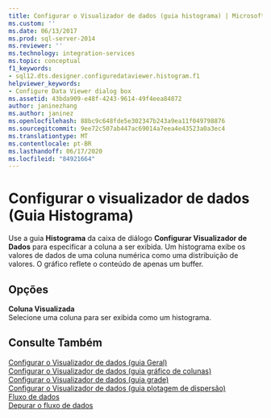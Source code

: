 ```yaml
---
title: Configurar o Visualizador de dados (guia histograma) | Microsoft Docs
ms.custom: ''
ms.date: 06/13/2017
ms.prod: sql-server-2014
ms.reviewer: ''
ms.technology: integration-services
ms.topic: conceptual
f1_keywords:
- sql12.dts.designer.configuredataviewer.histogram.f1
helpviewer_keywords:
- Configure Data Viewer dialog box
ms.assetid: 43bda909-e48f-4243-9614-49f4eea84872
author: janinezhang
ms.author: janinez
ms.openlocfilehash: 88bc9c648fde5e302347b243a9ea11f049798876
ms.sourcegitcommit: 9ee72c507ab447ac69014a7eea4e43523a0a3ec4
ms.translationtype: MT
ms.contentlocale: pt-BR
ms.lasthandoff: 06/17/2020
ms.locfileid: "84921664"
---
```

# <a name="configure-data-viewer-histogram-tab"></a>Configurar o visualizador de dados (Guia Histograma)
  Use a guia **Histograma** da caixa de diálogo **Configurar Visualizador de Dados** para especificar a coluna a ser exibida. Um histograma exibe os valores de dados de uma coluna numérica como uma distribuição de valores. O gráfico reflete o conteúdo de apenas um buffer.  
  
## <a name="options"></a>Opções  
 **Coluna Visualizada**  
 Selecione uma coluna para ser exibida como um histograma.  
  
## <a name="see-also"></a>Consulte Também  
 [Configurar o Visualizador de dados &#40;guia Geral&#41;](../../2014/integration-services/configure-data-viewer-general-tab.md)   
 [Configurar o Visualizador de dados &#40;guia gráfico de colunas&#41;](../../2014/integration-services/configure-data-viewer-column-chart-tab.md)   
 [Configurar o Visualizador de dados &#40;guia grade&#41;](../../2014/integration-services/configure-data-viewer-grid-tab.md)   
 [Configurar o Visualizador de dados &#40;guia plotagem de dispersão&#41;](../../2014/integration-services/configure-data-viewer-scatter-plot-tab.md)   
 [Fluxo de dados](data-flow/data-flow.md)   
 [Depurar o fluxo de dados](troubleshooting/debugging-data-flow.md)  
  
  
